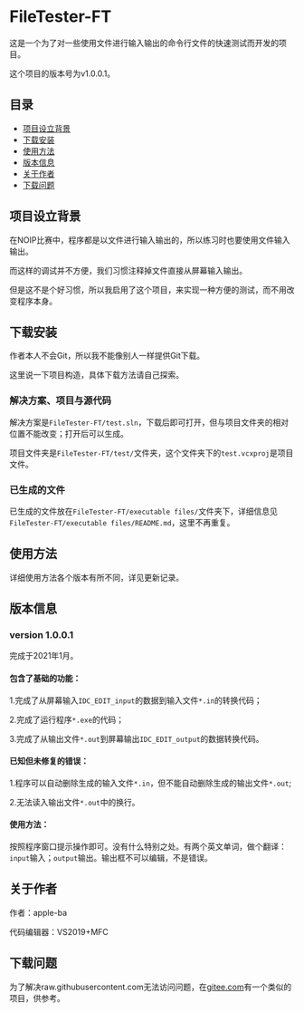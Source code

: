 # FileTester-FT

这是一个为了对一些使用文件进行输入输出的命令行文件的快速测试而开发的项目。

这个项目的版本号为v1.0.0.1。

## 目录

- [项目设立背景](#项目设立背景)
- [下载安装](#下载安装)
- [使用方法](#使用方法)
- [版本信息](#版本信息)
- [关于作者](#关于作者)
- [下载问题](#下载问题)

## 项目设立背景

在NOIP比赛中，程序都是以文件进行输入输出的，所以练习时也要使用文件输入输出。

而这样的调试并不方便，我们习惯注释掉文件直接从屏幕输入输出。

但是这不是个好习惯，所以我启用了这个项目，来实现一种方便的测试，而不用改变程序本身。

## 下载安装

作者本人不会Git，所以我不能像别人一样提供Git下载。

这里说一下项目构造，具体下载方法请自己探索。

### 解决方案、项目与源代码

解决方案是`FileTester-FT/test.sln`，下载后即可打开，但与项目文件夹的相对位置不能改变；打开后可以生成。

项目文件夹是`FileTester-FT/test/`文件夹，这个文件夹下的`test.vcxproj`是项目文件。

### 已生成的文件

已生成的文件放在`FileTester-FT/executable files/`文件夹下，详细信息见`FileTester-FT/executable files/README.md`，这里不再重复。

## 使用方法

详细使用方法各个版本有所不同，详见更新记录。

## 版本信息

### version 1.0.0.1

完成于2021年1月。

#### 包含了基础的功能：

1.完成了从屏幕输入`IDC_EDIT_input`的数据到输入文件`*.in`的转换代码；

2.完成了运行程序`*.exe`的代码；

3.完成了从输出文件`*.out`到屏幕输出`IDC_EDIT_output`的数据转换代码。

#### 已知但未修复的错误：

1.程序可以自动删除生成的输入文件`*.in`，但不能自动删除生成的输出文件`*.out`;

2.无法读入输出文件`*.out`中的换行。

#### 使用方法：

按照程序窗口提示操作即可。没有什么特别之处。有两个英文单词，做个翻译：`input`输入；`output`输出。输出框不可以编辑，不是错误。

## 关于作者

作者：apple-ba

代码编辑器：VS2019+MFC

## 下载问题

为了解决raw.githubusercontent.com无法访问问题，在[gitee.com](https://gitee.com/apple-ba/FileTester-FT/)有一个类似的项目，供参考。

